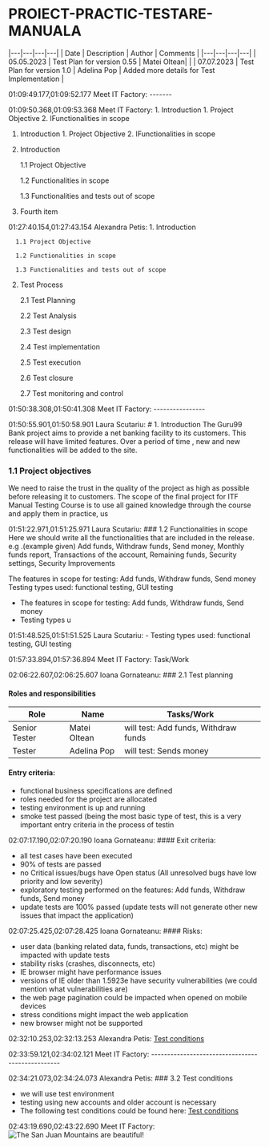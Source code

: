 # PROIECT-PRACTIC-TESTARE-MANUALA

|---|---|---|---|
| Date  | Description  | Author | Comments | 
|---|---|---|---|
| 05.05.2023 | Test Plan for version 0.55 | Matei Oltean|   |
| 07.07.2023 | Test Plan for version 1.0 | Adelina Pop | Added more details for Test Implementation |

01:09:49.177,01:09:52.177
Meet IT Factory: -------

01:09:50.368,01:09:53.368
Meet IT Factory: 1. Introduction
        1. Project Objective 
        2. IFunctionalities in scope

1. Introduction
        1. Project Objective 
        2. IFunctionalities in scope

1. Introduction
     
      1.1 Project Objective
     
      1.2 Functionalities in scope
     
      1.3 Functionalities and tests out of scope
4. Fourth item

01:27:40.154,01:27:43.154
Alexandra Petis: 1. Introduction
     
      1.1 Project Objective
     
      1.2 Functionalities in scope
     
      1.3 Functionalities and tests out of scope
  2. Test Process
      
      2.1 Test Planning
     
      2.2 Test Analysis
     
      2.3 Test design
     
      2.4 Test implementation

      2.5 Test execution

      2.6 Test closure

      2.7 Test monitoring and control

01:50:38.308,01:50:41.308
Meet IT Factory: ----------------

01:50:55.901,01:50:58.901
Laura Scutariu: #  1. Introduction
The Guru99 Bank project aims to provide a net banking facility to its customers.
This release will have limited features. Over a period of time , new and new functionalities will be added to the site.

### 1.1 Project objectives
We need to raise the trust in the quality of the project as high as possible before releasing it to customers.
The scope of the final project for ITF Manual Testing Course is to use all gained knowledge through the course and apply them in practice, us

01:51:22.971,01:51:25.971
Laura Scutariu: ### 1.2 Functionalities in scope
Here we should write all the functionalities that are included in the release.
e.g .(example given) Add funds, Withdraw funds, Send money, Monthly funds report, Transactions of the account, Remaining funds, Security settings, Security Improvements

The features in scope for testing: Add funds, Withdraw funds, Send money
Testing types used: functional testing, GUI testing

- The features in scope for testing: Add funds, Withdraw funds, Send money
- Testing types u

01:51:48.525,01:51:51.525
Laura Scutariu: - Testing types used: functional testing, GUI testing

01:57:33.894,01:57:36.894
Meet IT Factory: Task/Work

02:06:22.607,02:06:25.607
Ioana Gornateanu: ### 2.1 Test planning

#### Roles and responsibilities

| Role | Name | Tasks/Work |
|---|---|---|
| Senior Tester | Matei Oltean | will test: Add funds, Withdraw funds |
| Tester | Adelina Pop | will test: Sends money |

#### Entry criteria:

-	functional business specifications are defined
-	roles needed for the project are allocated
-	testing environment is up and running
-	smoke test passed (being the most basic type of test, this is a very important entry criteria in the process of testin

02:07:17.190,02:07:20.190
Ioana Gornateanu: #### Exit criteria:

-	all test cases have been executed 
-	90% of tests are passed
-	no Critical issues/bugs have Open status (All unresolved bugs have low priority and low severity)
-	exploratory testing performed on the features: Add funds, Withdraw funds, Send money
-	update tests are 100% passed (update tests will not generate other new issues that impact the application)

02:07:25.425,02:07:28.425
Ioana Gornateanu: #### Risks:

-	user data (banking related data, funds, transactions, etc) might be impacted with update tests
-	stability risks (crashes, disconnects, etc)
-	IE browser might have performance issues
-	versions of IE older than 1.5923e have security vulnerabilities (we could mention what vulnerabilities are)
-	the web page pagination could be impacted when opened on mobile devices
-	stress conditions might impact the web application
-	new browser might not be supported

02:32:10.253,02:32:13.253
Alexandra Petis: [Test conditions]( https://github.com/AlexandraPetis/Proiect-testare-manuala/blob/main/Sedinta%201_Introducere%20in%20programare.pdf )

02:33:59.121,02:34:02.121
Meet IT Factory: -------------------------------------------------

02:34:21.073,02:34:24.073
Alexandra Petis: ### 3.2 Test conditions
  
-  we will use test environment
- testing using new accounts and older account is necessary
- The following test conditions could be found here: [Test conditions]( https://github.com/AlexandraPetis/Proiect-testare-manuala/blob/main/Sedinta%201_Introducere%20in%20programare.pdf )

02:43:19.690,02:43:22.690
Meet IT Factory: ![The San Juan Mountains are beautiful!](/assets/images/san-juan-mountains.jpg "San Juan Mountains")
